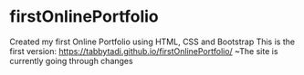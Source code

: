 # firstOnlinePortfolio
Created my first Online Portfolio using HTML, CSS and Bootstrap
This is the first version: https://tabbytadi.github.io/firstOnlinePortfolio/
~The site is currently going through changes
